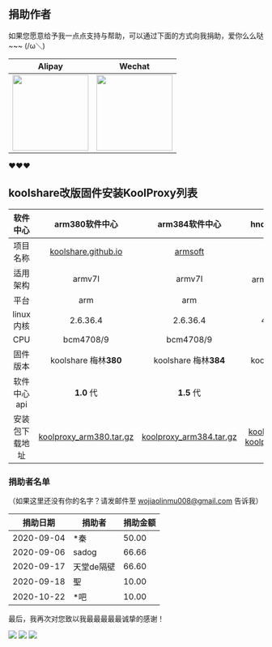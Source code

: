 ## 捐助作者

如果您愿意给予我一点点支持与帮助，可以通过下面的方式向我捐助，爱你么么哒~~~ (/ω＼)

| Alipay | Wechat | 
| :------: | :------: | 
| <img width="150" src="https://cdn.jsdelivr.net/gh/houzi-/CDN/docs/image/alipay.jpg"> | <img width="150" src="https://cdn.jsdelivr.net/gh/houzi-/CDN/docs/image/wechat.jpg"> | 

❤❤❤

## koolshare改版固件安装KoolProxy列表

|  软件中心   |                        arm380软件中心                        |                 arm384软件中心                  |                      hnd/axhnd软件中心                       |                    软路由-酷软                    |
| :---------: | :----------------------------------------------------------: | :---------------------------------------------: | :----------------------------------------------------------: | :-----------------------------------------------: |
|  项目名称   | [koolshare.github.io](https://github.com/koolshare/koolshare.github.io) | [armsoft](https://github.com/koolshare/armsoft) |       [rogsoft](https://github.com/koolshare/rogsoft)        | [ledesoft](https://github.com/koolshare/ledesoft) |
|  适用架构   |                            armv7l                            |                     armv7l                      |                       armv8（aarch64）                       |                        x64                        |
|    平台     |                             arm                              |                       arm                       |                          hnd/axhnd                           |                     by fw867                      |
|  linux内核  |                           2.6.36.4                           |                    2.6.36.4                     |                        4.1.27/4.1.51                         |                       很新                        |
|     CPU     |                          bcm4708/9                           |                    bcm4708/9                    |                          bcm4906/8                           |                     intel/AMD                     |
|  固件版本   |                    koolshare 梅林**380**                     |              koolshare 梅林**384**              |                     koolshare 梅林/官改                      |                   OpenWRT/LEDE                    |
| 软件中心api |                          **1.0** 代                          |                   **1.5** 代                    |                          **1.5** 代                          |                    **1.5** 代                     |
| 安装包下载地址  | [koolproxy_arm380.tar.gz](https://cdn.jsdelivr.net/gh/houzi-/CDN/binary/install/koolproxy_arm380.tar.gz) |   [koolproxy_arm384.tar.gz](https://cdn.jsdelivr.net/gh/houzi-/CDN/binary/install/koolproxy_arm384.tar.gz)  | [koolproxy_hnd.tar.gz](https://cdn.jsdelivr.net/gh/houzi-/CDN/binary/install/koolproxy_hnd.tar.gz) [koolproxy_AX32.tar.gz](https://cdn.jsdelivr.net/gh/houzi-/CDN/binary/install/koolproxy_AX32.tar.gz)|                         [koolproxy_X86_64.tar.gz](https://cdn.jsdelivr.net/gh/houzi-/CDN/binary/install/koolproxy_X86.tar.gz) |

### 捐助者名单

（如果这里还没有你的名字？请发邮件至 wojiaolinmu008@gmail.com 告诉我）

| 捐助日期 | 捐助者 | 捐助金额 |
| --- | --- | --- |
| 2020-09-04 | *秦 | 50.00 |
| 2020-09-06 | sadog | 66.66 |
| 2020-09-17 | 天堂de隔壁 | 66.60 |
| 2020-09-18 | 聖 | 10.00 |
| 2020-10-22 | *吧 | 10.00 |

最后，我再次对您致以我最最最最最诚挚的感谢！

![](https://user-images.githubusercontent.com/22412567/80300055-e9de6b00-87cb-11ea-9924-2bf02cdd4645.gif)
![](https://user-images.githubusercontent.com/22412567/80300055-e9de6b00-87cb-11ea-9924-2bf02cdd4645.gif)
![](https://user-images.githubusercontent.com/22412567/80300055-e9de6b00-87cb-11ea-9924-2bf02cdd4645.gif)
